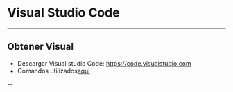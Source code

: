Visual Studio Code
============

___

## Obtener Visual
- Descargar Visual studio Code: https://code.visualstudio.com
- Comandos utilizados[aqui](Comandos.md)

--